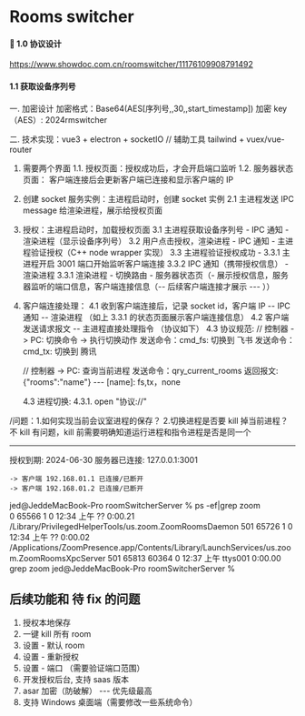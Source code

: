 # Rooms switcher

#### 🥳 1.0 协议设计

https://www.showdoc.com.cn/roomswitcher/11176109908791492

#### 1.1 获取设备序列号

一. 加密设计
加密格式：Base64(AES[序列号,,30,,start_timestamp])
加密 key（AES）: 2024rmswitcher

二. 技术实现：vue3 + electron + socketIO // 辅助工具 tailwind + vuex/vue-router

1.  需要两个界面
    1.1. 授权页面：授权成功后，才会开启端口监听
    1.2. 服务器状态页面： 客户端连接后会更新客户端已连接和显示客户端的 IP
2.  创建 socket 服务实例：主进程启动时，创建 socket 实例
    2.1 主进程发送 IPC message 给渲染进程，展示给授权页面
3.  授权：主进程启动时，加载授权页面
    3.1 主进程获取设备序列号 - IPC 通知 - 渲染进程（显示设备序列号）
    3.2 用户点击授权，渲染进程 - IPC 通知 - 主进程验证授权（C++ node wrapper 实现）
    3.3 主进程验证授权成功 -
    3.3.1 主进程开启 3001 端口开始监听客户端连接
    3.3.2 IPC 通知（携带授权信息） - 渲染进程
    3.3.1 渲染进程 - 切换路由 - 服务器状态页（- 展示授权信息，服务器监听的端口信息，客户端连接信息（-- 后续客户端连接才展示 --- ））
4.  客户端连接处理：
    4.1 收到客户端连接后，记录 socket id，客户端 IP -- IPC 通知 -- 渲染进程 （如上 3.3.1 的状态页面展示客户端连接信息）
    4.2 客户端发送请求报文 -- 主进程直接处理指令 （协议如下）
    4.3 协议规范:
    // 控制器 -> PC: 切换命令 -> 执行切换动作
    发送命令：cmd_fs: 切换到 飞书
    发送命令：cmd_tx: 切换到 腾讯

    // 控制器 -> PC: 查询当前进程
    发送命令：qry_current_rooms
    返回报文: {"rooms":"name"} --- [name]: fs,tx，none

    4.3 进程切换:
    4.3.1. open "协议://"

/问题：1.如何实现当前会议室进程的保存？ 2.切换进程是否要 kill 掉当前进程？不 kill 有问题，kill 前需要明确知道运行进程和指令进程是否是同一个

---

授权到期: 2024-06-30
服务器已连接: 127.0.0.1:3001

    -> 客户端 192.168.01.1 已连接/已断开
    -> 客户端 192.168.01.2 已连接/已断开

jed@JeddeMacBook-Pro roomSwitcherServer % ps -ef|grep zoom  
 0 65566 1 0 12:34 上午 ?? 0:00.21 /Library/PrivilegedHelperTools/us.zoom.ZoomRoomsDaemon
501 65726 1 0 12:34 上午 ?? 0:00.02 /Applications/ZoomPresence.app/Contents/Library/LaunchServices/us.zoom.ZoomRoomsXpcServer
501 65813 60364 0 12:37 上午 ttys001 0:00.00 grep zoom
jed@JeddeMacBook-Pro roomSwitcherServer %

## 后续功能和 待 fix 的问题

1. 授权本地保存
2. 一键 kill 所有 room
3. 设置 - 默认 room
4. 设置 - 重新授权
5. 设置 - 端口 （需要验证端口范围）
6. 开发授权后台, 支持 saas 版本
7. asar 加密（防破解） --- 优先级最高
8. 支持 Windows 桌面端（需要修改一些系统命令）

